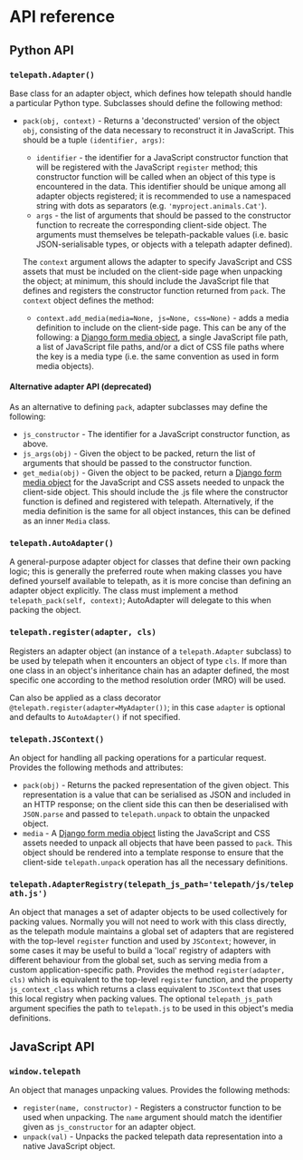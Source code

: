 # API reference

## Python API

### `telepath.Adapter()`

Base class for an adapter object, which defines how telepath should handle a particular Python type. Subclasses should define the following method:

* `pack(obj, context)` - Returns a 'deconstructed' version of the object `obj`, consisting of the data necessary to reconstruct it in JavaScript. This should be a tuple `(identifier, args)`:

    * `identifier` - the identifier for a JavaScript constructor function that will be registered with the JavaScript `register` method; this constructor function will be called when an object of this type is encountered in the data. This identifier should be unique among all adapter objects registered; it is recommended to use a namespaced string with dots as separators (e.g. `'myproject.animals.Cat'`).
    * `args` - the list of arguments that should be passed to the constructor function to recreate the corresponding client-side object. The arguments must themselves be telepath-packable values (i.e. basic JSON-serialisable types, or objects with a telepath adapter defined).

    The `context` argument allows the adapter to specify JavaScript and CSS assets that must be included on the client-side page when unpacking the object; at minimum, this should include the JavaScript file that defines and registers the constructor function returned from `pack`. The `context` object defines the method:

    * `context.add_media(media=None, js=None, css=None)` - adds a media definition to include on the client-side page. This can be any of the following: a [Django form media object](https://docs.djangoproject.com/en/stable/topics/forms/media/), a single JavaScript file path, a list of JavaScript file paths, and/or a dict of CSS file paths where the key is a media type (i.e. the same convention as used in form media objects).

#### Alternative adapter API (deprecated)

As an alternative to defining `pack`, adapter subclasses may define the following:

* `js_constructor` - The identifier for a JavaScript constructor function, as above.
* `js_args(obj)` - Given the object to be packed, return the list of arguments that should be passed to the constructor function.
* `get_media(obj)` - Given the object to be packed, return a [Django form media object](https://docs.djangoproject.com/en/stable/topics/forms/media/) for the JavaScript and CSS assets needed to unpack the client-side object. This should include the .js file where the constructor function is defined and registered with telepath. Alternatively, if the media definition is the same for all object instances, this can be defined as an inner `Media` class.

### `telepath.AutoAdapter()`

A general-purpose adapter object for classes that define their own packing logic; this is generally the preferred route when making classes you have defined yourself available to telepath, as it is more concise than defining an adapter object explicitly. The class must implement a method `telepath_pack(self, context)`; AutoAdapter will delegate to this when packing the object.

### `telepath.register(adapter, cls)`

Registers an adapter object (an instance of a `telepath.Adapter` subclass) to be used by telepath when it encounters an object of type `cls`. If more than one class in an object's inheritance chain has an adapter defined, the most specific one according to the method resolution order (MRO) will be used.

Can also be applied as a class decorator `@telepath.register(adapter=MyAdapter())`; in this case `adapter` is optional and defaults to `AutoAdapter()` if not specified.

### `telepath.JSContext()`

An object for handling all packing operations for a particular request. Provides the following methods and attributes:

* `pack(obj)` - Returns the packed representation of the given object. This representation is a value that can be serialised as JSON and included in an HTTP response; on the client side this can then be deserialised with `JSON.parse` and passed to `telepath.unpack` to obtain the unpacked object.
* `media` - A [Django form media object](https://docs.djangoproject.com/en/stable/topics/forms/media/) listing the JavaScript and CSS assets needed to unpack all objects that have been passed to `pack`. This object should be rendered into a template response to ensure that the client-side `telepath.unpack` operation has all the necessary definitions.

### `telepath.AdapterRegistry(telepath_js_path='telepath/js/telepath.js')`

An object that manages a set of adapter objects to be used collectively for packing values. Normally you will not need to work with this class directly, as the telepath module maintains a global set of adapters that are registered with the top-level `register` function and used by `JSContext`; however, in some cases it may be useful to build a 'local' registry of adapters with different behaviour from the global set, such as serving media from a custom application-specific path. Provides the method `register(adapter, cls)` which is equivalent to the top-level `register` function, and the property `js_context_class` which returns a class equivalent to `JSContext` that uses this local registry when packing values. The optional `telepath_js_path` argument specifies the path to `telepath.js` to be used in this object's media definitions.


## JavaScript API

### `window.telepath`

An object that manages unpacking values. Provides the following methods:

* `register(name, constructor)` - Registers a constructor function to be used when unpacking. The `name` argument should match the identifier given as `js_constructor` for an adapter object.
* `unpack(val)` - Unpacks the packed telepath data representation into a native JavaScript object.
